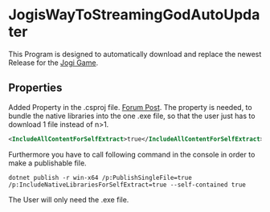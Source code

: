 # JogisWayToStreamingGodAutoUpdater
This Program is designed to automatically download and replace the newest Release for the 
[Jogi Game](https://github.com/Scraxtastic/JogisWayToStreamingGod).


## Properties
Added Property in the .csproj file. [Forum Post](https://docs.microsoft.com/en-us/answers/questions/296816/self-contained-single-file-does-not-produce-a-sing.html). The property is needed, to bundle the native libraries into the one .exe file, so that the user just has to download 1 file instead of n>1.
```XML
<IncludeAllContentForSelfExtract>true</IncludeAllContentForSelfExtract>
```

Furthermore you have to call following command in the console in order to make a publishable file.
```
dotnet publish -r win-x64 /p:PublishSingleFile=true /p:IncludeNativeLibrariesForSelfExtract=true --self-contained true
```

The User will only need the .exe file.